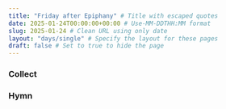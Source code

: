 ```yaml
---
title: "Friday after Epiphany" # Title with escaped quotes
date: 2025-01-24T00:00:00+00:00 # Use-MM-DDTHH:MM format
slug: 2025-01-24 # Clean URL using only date
layout: "days/single" # Specify the layout for these pages
draft: false # Set to true to hide the page
---
```


### Collect


### Hymn